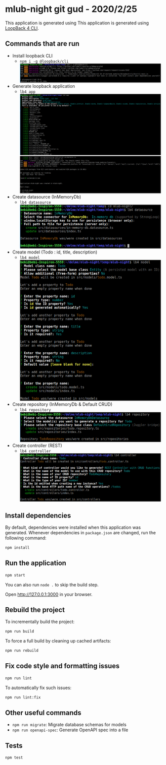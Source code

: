 # mlub-night git gud - 2020/2/25

This application is generated using
This application is generated using [LoopBack 4 CLI](https://loopback.io/doc/en/lb4/Command-line-interface.html).

## Commands that are run
 - Install loopback CLI
   - `npm i -g @loopback/cli`  
   ![1-loopback-cli-install](./public/images/1-loopback-cli-install.png)
 - Generate loopback application
   - `lb4 app`  
   ![2-lb4-app](./public/images/2-lb4-app.png)  
   ![2-lb4-app-2](./public/images/2-lb4-app-2.png)
 - Create datasource (InMemoryDb)
   - `lb4 datasource`  
   ![3-lb4-datasource](./public/images/3-lb4-datasource.png)
 - Create model (Todo : id, title, description)
   - `lb4 model`  
   ![4-lb4-model](./public/images/4-lb4-model.png)
 - Create repository (InMemoryDb & Default CRUD)
   - `lb4 repository`  
   ![5-lb4-repository](./public/images/5-lb4-repository.png)
 - Create controller (REST)
   - `lb4 controller`  
   ![6-lb4-controller](./public/images/6-lb4-controller.png)

## Install dependencies

By default, dependencies were installed when this application was generated.
Whenever dependencies in `package.json` are changed, run the following command:

```sh
npm install
```

## Run the application

```sh
npm start
```

You can also run `node .` to skip the build step.

Open http://127.0.0.1:3000 in your browser.

## Rebuild the project

To incrementally build the project:

```sh
npm run build
```

To force a full build by cleaning up cached artifacts:

```sh
npm run rebuild
```

## Fix code style and formatting issues

```sh
npm run lint
```

To automatically fix such issues:

```sh
npm run lint:fix
```

## Other useful commands

- `npm run migrate`: Migrate database schemas for models
- `npm run openapi-spec`: Generate OpenAPI spec into a file

## Tests

```sh
npm test
```
